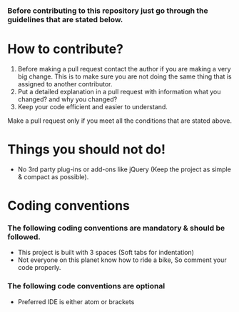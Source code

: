 ### Before contributing to this repository just go through the guidelines that are stated below.

# How to contribute?

1. Before making a pull request contact the author if you are making a very big change. This is to make sure you are not doing the same thing that is assigned to another contributor.
2. Put a detailed explanation in a pull request with information what you changed? and why you changed?  
3. Keep your code efficient and easier to understand.

Make a pull request only if you meet all the conditions that are stated above.

# Things you should not do!

* No 3rd party plug-ins or add-ons like jQuery (Keep the project as simple & compact as possible).

# Coding conventions

### The following coding conventions are mandatory & should be followed.

* This project is built with 3 spaces (Soft tabs for indentation)
* Not everyone on this planet know how to ride a bike, So comment your code properly.

### The following code conventions are optional

* Preferred IDE is either atom or brackets
